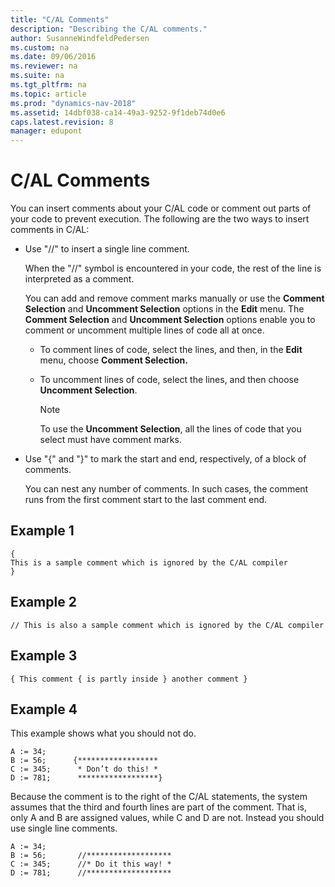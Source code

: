 ```yaml
---
title: "C/AL Comments"
description: "Describing the C/AL comments."
author: SusanneWindfeldPedersen
ms.custom: na
ms.date: 09/06/2016
ms.reviewer: na
ms.suite: na
ms.tgt_pltfrm: na
ms.topic: article
ms.prod: "dynamics-nav-2018"
ms.assetid: 14dbf038-ca14-49a3-9252-9f1deb74d0e6
caps.latest.revision: 8
manager: edupont
---
```

# C/AL Comments
You can insert comments about your C/AL code or comment out parts of your code to prevent execution. The following are the two ways to insert comments in C/AL:  
  
- Use "//" to insert a single line comment.  
  
   When the "//" symbol is encountered in your code, the rest of the line is interpreted as a comment.  
  
   You can add and remove comment marks manually or use the **Comment Selection** and **Uncomment Selection** options in the **Edit** menu. The **Comment Selection** and **Uncomment Selection** options enable you to comment or uncomment multiple lines of code all at once.  
  
  -   To comment lines of code, select the lines, and then, in the **Edit** menu, choose **Comment Selection.**  
  
  -   To uncomment lines of code, select the lines, and then choose **Uncomment Selection**.  
  
      > [!NOTE]  
      >  To use the **Uncomment Selection**, all the lines of code that you select must have comment marks.  
  
- Use "{" and "}" to mark the start and end, respectively, of a block of comments.  
  
  You can nest any number of comments. In such cases, the comment runs from the first comment start to the last comment end.  
  
## Example 1  
  
```  
{  
This is a sample comment which is ignored by the C/AL compiler  
}  
```  
  
## Example 2  
  
```  
// This is also a sample comment which is ignored by the C/AL compiler  
```  
  
## Example 3  
  
```  
{ This comment { is partly inside } another comment }  
```  
  
## Example 4  
 This example shows what you should not do.  
  
```  
A := 34;  
B := 56;      {******************  
C := 345;      * Don’t do this! *  
D := 781;      ******************}  
```  
  
 Because the comment is to the right of the C/AL statements, the system assumes that the third and fourth lines are part of the comment. That is, only A and B are assigned values, while C and D are not. Instead you should use single line comments.  
  
```  
A := 34;  
B := 56;       //*******************  
C := 345;      //* Do it this way! *  
D := 781;      //*******************  
```